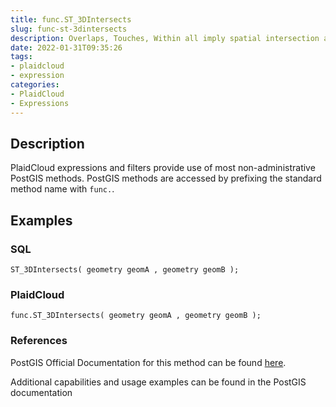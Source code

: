 ```yaml
---
title: func.ST_3DIntersects
slug: func-st-3dintersects
description: Overlaps, Touches, Within all imply spatial intersection and if any returns true, then the geometries also spatially intersect
date: 2022-01-31T09:35:26
tags:
- plaidcloud
- expression
categories:
- PlaidCloud
- Expressions
---
```



## Description


PlaidCloud expressions and filters provide use of most non-administrative PostGIS methods. PostGIS methods are accessed by prefixing the standard method name with `func.`.



## Examples


### SQL



```
ST_3DIntersects( geometry geomA , geometry geomB );
```


### PlaidCloud



```
func.ST_3DIntersects( geometry geomA , geometry geomB );
```


### References


PostGIS Official Documentation for this method can be found [here](https://postgis.net/docs/manual-3.1/ST_3DIntersects.html).



Additional capabilities and usage examples can be found in the PostGIS documentation

